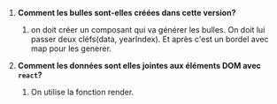 1. **Comment les bulles sont-elles créées dans cette version?**

   1. on doit créer un composant qui va générer les bulles. On doit lui passer deux cléfs(data, yearIndex). Et après c'est un bordel avec map pour les generer.

2. **Comment les données sont elles jointes aux éléments DOM avec `react`?**

   1. On utilise la fonction render. 

   